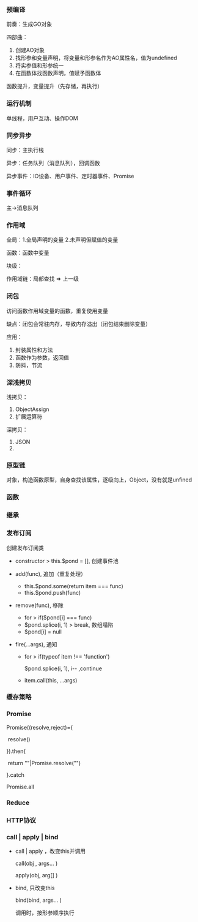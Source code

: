 ### 预编译

前奏：生成GO对象

四部曲：

1. 创建AO对象
2. 找形参和变量声明，将变量和形参名作为AO属性名，值为undefined
3. 将实参值和形参统一
4. 在函数体找函数声明，值赋予函数体

函数提升，变量提升（先存储，再执行）

### 运行机制

单线程，用户互动、操作DOM

### 同步异步

同步：主执行栈

异步：任务队列（消息队列），回调函数

异步事件：IO设备、用户事件、定时器事件、Promise

### 事件循环

主→消息队列

### 作用域

全局：1.全局声明的变量 2.未声明但赋值的变量

函数：函数中变量

块级：

作用域链：局部查找 => 上一级

### 闭包

访问函数作用域变量的函数，重复使用变量

缺点：闭包会常驻内存，导致内存溢出（闭包结束删除变量）

应用：

1. 封装属性和方法
2. 函数作为参数，返回值
3. 防抖，节流

### 深浅拷贝

浅拷贝：

1. ObjectAssign
2. 扩展运算符

深拷贝：

1. JSON
2. 

### 原型链

对象，构造函数原型，自身查找该属性，逐级向上，Object，没有就是unfined

### 函数

### 继承

### 发布订阅

创建发布订阅类

- constructor > this.$pond = [], 创建事件池

- add(func), 追加（重复处理）

  - this.$pond.some(return item === func)
  - this.$pond.push(func)

- remove(func),  移除

  - for > if($pond[i] === func)
  - $pond.splice(i, 1) > break, 数组塌陷
  - $pond[i] = null

- fire(...args), 通知

  - for > if(typeof item !== 'function')

    $pond.splice(i, 1), i-- ,continue

  - item.call(this, ...args)

### 缓存策略

### Promise

Promise((resolve,reject)={

​	resolve()

}).then{

​	return ""|Promise.resolve("")

}.catch

Promise.all

### Reduce

### HTTP协议

### call | apply | bind

- call | apply ，改变this并调用

  call(obj , args... )

  apply(obj, arg[] )

- bind, 只改变this

  bind(bind, args... )
  
  调用时，按形参顺序执行
  
  